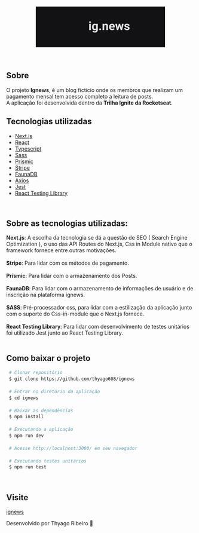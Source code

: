 <p align="center">
 <img src="/public/logo.png" alt="ignews" />
</p>
<br>

## Sobre

O projeto **Ignews**, é um blog fictício onde os membros que realizam um pagamento mensal tem acesso completo a leitura de posts.<br>
A aplicação foi desenvolvida dentro da **Trilha Ignite da Rocketseat**.
<br>

## Tecnologias utilizadas

- [Next.js](https://nextjs.org/)
- [React](https://pt-br.reactjs.org/)
- [Typescript](https://www.typescriptlang.org/)
- [Sass](https://sass-lang.com/)
- [Prismic](https://prismic.io/)
- [Stripe](https://stripe.com/br)
- [FaunaDB](https://fauna.com/)
- [Axios](https://axios-http.com/docs/intro)
- [Jest](https://jestjs.io/pt-BR/)
- [React Testing Library](https://testing-library.com/docs/react-testing-library/intro/)
<br>

## Sobre as tecnologias utilizadas:

**Next.js**: A escolha da tecnologia se dá a questão de SEO ( Search Engine Optimization ), o uso das API Routes do Next.js, Css in Module nativo que o framework fornece entre outras motivações.<br><br>
**Stripe**: Para lidar com os métodos de pagamento.<br><br>
**Prismic**: Para lidar com o armazenamento dos Posts.<br><br>
**FaunaDB**: Para lidar com o armazenamento de informações de usuário e de inscrição na plataforma ignews.<br><br>
**SASS**: Pré-processador css, para lidar com a estilização da aplicação junto com o suporte do Css-in-module que o Next.js fornece.<br><br>
**React Testing Library**: Para lidar com desenvolvimento de testes unitários foi utilizado Jest junto ao React Testing Library.<br><br>


## Como baixar o projeto

```bash
 # Clonar repositório
 $ git clone https://github.com/thyago608/ignews

 # Entrar no diretório da aplicação
 $ cd ignews

 # Baixar as dependências
 $ npm install

 # Executando a aplicação
 $ npm run dev
 
 # Acesse http://localhost:3000/ em seu navegador
 
 # Executando testes unitários
 $ npm run test
```
<br>

## Visite
[ignews](https://ignews-rust-three.vercel.app/)

Desenvolvido por Thyago Ribeiro 👋

